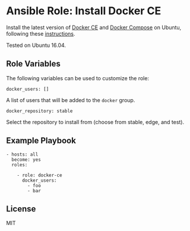 # Ansible Role: Install Docker CE

Install the latest version of [Docker CE](https://www.docker.com/community-edition) and [Docker Compose](https://docs.docker.com/compose/) on Ubuntu, following these [instructions](https://docs.docker.com/install/linux/docker-ce/ubuntu/#install-using-the-repository). 

Tested on Ubuntu 16.04.

## Role Variables

The following variables can be used to customize the role:

    docker_users: []

A list of users that will be added to the `docker` group.

    docker_repository: stable

Select the repository to install from (choose from stable, edge, and test).

## Example Playbook

    - hosts: all
      become: yes
      roles:
        
        - role: docker-ce
          docker_users:
            - foo
            - bar

## License

MIT
